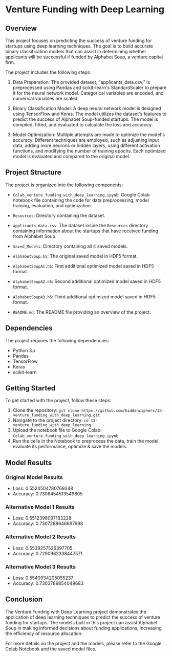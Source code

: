 # Venture Funding with Deep Learning

## Overview
This project focuses on predicting the success of venture funding for startups using deep learning techniques. The goal is to build accurate binary classification models that can assist in determining whether applicants will be successful if funded by Alphabet Soup, a venture capital firm.

The project includes the following steps:

1. Data Preparation: The provided dataset, "applicants_data.csv," is preprocessed using Pandas and scikit-learn's StandardScaler to prepare it for the neural network model. Categorical variables are encoded, and numerical variables are scaled.

2. Binary Classification Model: A deep neural network model is designed using TensorFlow and Keras. The model utilizes the dataset's features to predict the success of Alphabet Soup-funded startups. The model is compiled, fitted, and evaluated to calculate the loss and accuracy.

3. Model Optimization: Multiple attempts are made to optimize the model's accuracy. Different techniques are employed, such as adjusting input data, adding more neurons or hidden layers, using different activation functions, and modifying the number of training epochs. Each optimized model is evaluated and compared to the original model.

## Project Structure

The project is organized into the following components:

- `Colab_venture_funding_with_deep_learning.ipynb`: Google Colab notebook file containing the code for data preprocessing, model training, evaluation, and optimization.

- `Resources`: Directory containing the dataset.
- `applicants_data.csv`: The dataset inside the `Resources` directory containing information about the startups that have received funding from Alphabet Soup.

- `Saved_Models`: Directory containing all 4 saved models.
- `AlphabetSoup.h5`: The original saved model in HDF5 format.
- `AlphabetSoupA1.h5`: First additional optimized model saved in HDF5 format.
- `AlphabetSoupA2.h5`: Second additional optimized model saved in HDF5 format.
- `AlphabetSoupA3.h5`: Third additional optimized model saved in HDF5 format.

- `README.md`: The README file providing an overview of the project.

## Dependencies

The project requires the following dependencies:

- Python 3.x
- Pandas
- TensorFlow
- Keras
- scikit-learn

## Getting Started

To get started with the project, follow these steps:

1. Clone the repository: `git clone https://github.com/hiddenciphers/13-venture_funding_with_deep_learning.git`
2. Navigate to the project directory: `cd 13-venture_funding_with_deep_learning`
3. Upload the notebook file to Google Colab: `Colab_venture_funding_with_deep_learning.ipynb`
4. Run the cells in the Notebook to preprocess the data, train the model, evaluate its performance, optimize & save the models.

## Model Results

### Original Model Results
- Loss: 0.5524504780769348
- Accuracy: 0.7308454513549805

### Alternative Model 1 Results
- Loss: 0.5512396097183228
- Accuracy: 0.7307288646697998

### Alternative Model 2 Results
- Loss: 0.5539257526397705
- Accuracy: 0.7290962338447571

### Alternative Model 3 Results
- Loss: 0.5540934205055237
- Accuracy: 0.7303789854049683


## Conclusion

The Venture Funding with Deep Learning project demonstrates the application of deep learning techniques to predict the success of venture funding for startups. The models built in this project can assist Alphabet Soup in making informed decisions about funding applications, increasing the efficiency of resource allocation.

For more details on the project and the models, please refer to the Google Colab Notebook and the saved model files.

